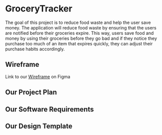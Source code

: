 # GroceryTracker

The goal of this project is to reduce food waste and help the user save money. The application will reduce food waste by ensuring that the users are notified before their groceries expire. This way, users save food and money by using their groceries before they go bad and if they notice they purchase too much of an item that expires quickly, they can adjust their purchase habits accordingly.

## Wireframe
Link to our [Wireframe](https://www.figma.com/file/zLNz6ScSGknxwwKBtfDlTL/Grocery-Tracker?node-id=24%3A2&t=sc6MTbkdMivPVYCf-1) on Figma

## Our Project Plan

## Our Software Requirements

## Our Design Template